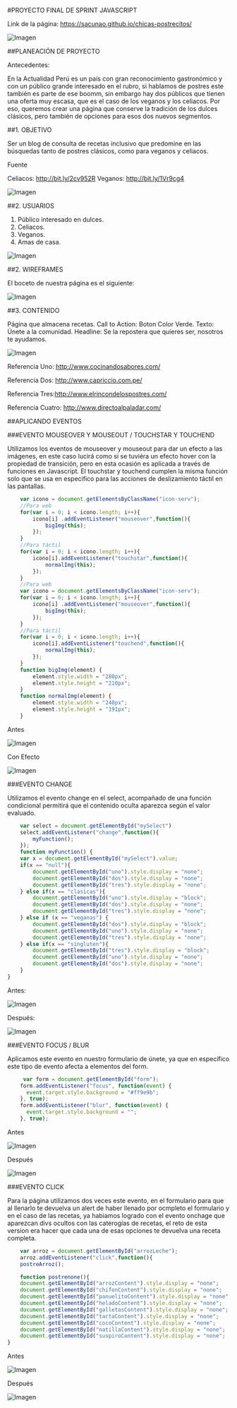 #PROYECTO FINAL DE SPRINT JAVASCRIPT

Link de la página: https://sacunao.github.io/chicas-postrecitos/

![Imagen](http://3.1m.yt/i1fGCyz.jpg "Imagen")

##PLANEACIÓN DE PROYECTO

Antecedentes:

En la Actualidad Perú es un país con gran reconocimiento gastronómico y con un público grande interesado en el rubro, si hablamos de postres este también es parte de ese boomm, sin embargo hay dos públicos que tienen una oferta muy escasa, que es el caso de los veganos y los celiacos. 
Por eso, queremos crear una página que conserve la tradición de los dulces clásicos, pero también de opciones para esos dos nuevos segmentos.

##1. OBJETIVO

Ser un blog de consulta de recetas inclusivo que predomine en las búsquedas tanto de postres clásicos, como para veganos y celiacos.

Fuente 

Celiacos: http://bit.ly/2cv952R
Veganos: http://bit.ly/1Vr9cg4

![Imagen](http://1.1m.yt/eNbF3E-.png "Imagen")

##2. USUARIOS

1. Público interesado en dulces.
2. Celiacos.
3. Veganos.
4. Amas de casa.

![Imagen](http://3.1m.yt/JOEMiPO.jpg "Imagen")

##2. WIREFRAMES

El boceto de nuestra página es el siguiente:

![Imagen](http://1.1m.yt/NUEDJ5d.png "Imagen")

##3. CONTENIDO

Página que almacena recetas.
Call to Action: Boton Color Verde. Texto: Únete a la comunidad.
Headline: Se la repostera que quieres ser, nosotros te ayudamos.

![Imagen](http://1.1m.yt/7V6mwU-.png "Imagen")

Referencia Uno: http://www.cocinandosabores.com/ 

Referencia Dos: http://www.capriccio.com.pe/

Referencia Tres:http://www.elrincondelospostres.com/

Referencia Cuatro: http://www.directoalpaladar.com/

##APLICANDO EVENTOS

###EVENTO MOUSEOVER Y MOUSEOUT / TOUCHSTAR Y TOUCHEND

Utilizamos los eventos de mouseover y mouseout para dar un efecto a las imágenes, en este caso lucirá como si se tuviéra un efecto hover con la propiedad de transición, pero en esta ocasión es aplicada a través de funciones en Javascript. El touchstar y touchend cumplen la misma función solo que se usa en especifico para las acciones de deslizamiento táctil en las pantallas.

```javascript
    var icono = document.getElementsByClassName("icon-serv");
    //Para web
    for(var i = 0; i < icono.length; i++){
        icono[i] .addEventListener("mouseover",function(){
            bigImg(this);
        });
    }
    //Para táctil
    for(var i = 0; i < icono.length; i++){
        icono[i].addEventListener("touchstar",function(){
            normalImg(this);
        });
    }
    //Para web
    var icono = document.getElementsByClassName("icon-serv");
    for(var i = 0; i < icono.length; i++){
        icono[i] .addEventListener("mouseover",function(){
            bigImg(this);
        });
    }
    //Para táctil
    for(var i = 0; i < icono.length; i++){
        icono[i].addEventListener("touchend",function(){
            normalImg(this);
        });
    }
    function bigImg(element) {
        element.style.width = "280px";
        element.style.height = "210px";
    }
    function normalImg(element) {
        element.style.width = "240px";
        element.style.height = "191px";
    }
```
Antes 

![Imagen](http://2.1m.yt/SfWqH_x.png "Imagen")

Con Efecto

![Imagen](http://2.1m.yt/a6Pd109.png "Imagen")

###EVENTO CHANGE

Utilizamos el evento change en el select, acompañado de una función condicional permitirá que el contenido oculta aparezca según el valor evaluado.

```javascript
    var select = document.getElementById("mySelect")
    select.addEventListener("change",function(){
        myFunction();
    });
    function myFunction() {
    var x = document.getElementById("mySelect").value;
    if(x == "null"){
        document.getElementById("uno").style.display = "none";
        document.getElementById("dos").style.display = "none";
        document.getElementById("tres").style.display = "none";
    } else if(x == "clasicas"){
        document.getElementById("uno").style.display = "block";
        document.getElementById("dos").style.display = "none";
        document.getElementById("tres").style.display = "none";
    } else if (x == "veganas") {
        document.getElementById("dos").style.display = "block";
        document.getElementById("uno").style.display = "none";
        document.getElementById("tres").style.display = "none";
    } else if(x == "singluten"){
        document.getElementById("tres").style.display = "block";
        document.getElementById("uno").style.display = "none";
        document.getElementById("dos").style.display = "none";
    }
}
```
Antes:

![Imagen](http://1.1m.yt/jCUqZgf.png "Imagen")

Después: 

![Imagen](http://1.1m.yt/niIEe13.png "Imagen")

###EVENTO FOCUS / BLUR

Aplicamos este evento en nuestro formulario de únete, ya que en específico este tipo de evento afecta a elementos del form.

```javascript
     var form = document.getElementById("form");
    form.addEventListener("focus", function(event) {
      event.target.style.background = "#ff9e9b";    
    }, true);
    form.addEventListener("blur", function(event) {
      event.target.style.background = "";    
    }, true);
```
Antes

![Imagen](http://4.1m.yt/eyZBVAM.png "Imagen")

Después

![Imagen](http://3.1m.yt/sIFgRLE.png "Imagen")

###EVENTO CLICK

Para la página utilizamos dos veces este evento, en el formulario para que al llenarlo te devuelva un alert de haber llenado por ocmpleto el formulario y en el caso de las recetas, ya habiamos logrado con el evento onchage que aparezcan divs ocultos con las caterogías de recetas, el reto de esta version era hacer que cada una de esas opciones te devuelva una receta completa.

```javascript
    var arroz = document.getElementById("arrozLeche");
    arroz.addEventListener("click",function(){
    postreArroz();

    function postrenone(){
    document.getElementById("arrozContent").style.display = "none";
    document.getElementById("chifonContent").style.display = "none";
    document.getElementById("panuelitoContent").style.display = "none";
    document.getElementById("heladoContent").style.display = "none";
    document.getElementById("galletasContent").style.display = "none";
    document.getElementById("tartaContent").style.display = "none";
    document.getElementById("cocoContent").style.display = "none";
    document.getElementById("natillaContent").style.display = "none";
    document.getElementById("suspiroContent").style.display = "none";  
}     
```
Antes

![Imagen](http://3.1m.yt/CA5_ow_.png "Imagen")

Después

![Imagen](http://4.1m.yt/piKlMQW.png "Imagen")



